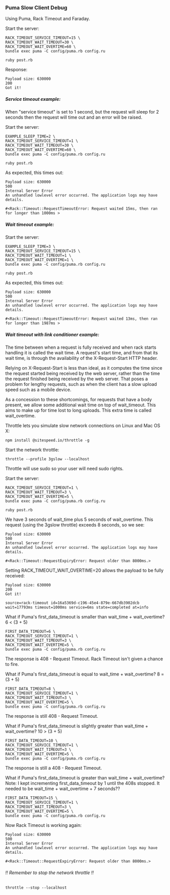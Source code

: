 ### Puma Slow Client Debug

Using Puma, Rack Timeout and Faraday.

Start the server:

    RACK_TIMEOUT_SERVICE_TIMEOUT=15 \
    RACK_TIMEOUT_WAIT_TIMEOUT=30 \ 
    RACK_TIMEOUT_WAIT_OVERTIME=60 \
    bundle exec puma -C config/puma.rb config.ru

    ruby post.rb

Response:

    Payload size: 630000
    200
    Got it!

##### Service timeout example:

When "service timeout" is set to 1 second, but the request will sleep for 2 seconds then the request will time out and an error will be raised.

Start the server:

    EXAMPLE_SLEEP_TIME=2 \
    RACK_TIMEOUT_SERVICE_TIMEOUT=1 \
    RACK_TIMEOUT_WAIT_TIMEOUT=30 \
    RACK_TIMEOUT_WAIT_OVERTIME=60 \
    bundle exec puma -C config/puma.rb config.ru

    ruby post.rb

As expected, this times out:

    Payload size: 630000
    500
    Internal Server Error
    An unhandled lowlevel error occurred. The application logs may have details.

    #<Rack::Timeout::RequestTimeoutError: Request waited 15ms, then ran for longer than 1000ms >

##### Wait timeout example:

Start the server:

    EXAMPLE_SLEEP_TIME=3 \
    RACK_TIMEOUT_SERVICE_TIMEOUT=15 \
    RACK_TIMEOUT_WAIT_TIMEOUT=1 \
    RACK_TIMEOUT_WAIT_OVERTIME=1 \
    bundle exec puma -C config/puma.rb config.ru

    ruby post.rb

As expected, this times out:

    Payload size: 630000
    500
    Internal Server Error
    An unhandled lowlevel error occurred. The application logs may have details.

    #<Rack::Timeout::RequestTimeoutError: Request waited 13ms, then ran for longer than 1987ms >

##### Wait timeout with link conditioner example:

The time between when a request is fully received and when rack starts handling it is called 
the wait time. A request's start time, and from that its wait time, is through the availability 
of the X-Request-Start HTTP header.

Relying on X-Request-Start is less than ideal, as it computes the time since the request started 
being received by the web server, rather than the time the request finished being received by the 
web server. That poses a problem for lengthy requests, such as when the client has a slow upload 
speed such as a mobile device.

As a concession to these shortcomings, for requests that have a body present, we allow some 
additional wait time on top of wait_timeout. This aims to make up for time lost to long 
uploads. This extra time is called wait_overtime.

Throttle lets you simulate slow network connections on Linux and Mac OS X:   

    npm install @sitespeed.io/throttle -g

Start the network throttle:

    throttle --profile 3gslow --localhost

Throttle will use sudo so your user will need sudo rights.

Start the server:

    RACK_TIMEOUT_SERVICE_TIMEOUT=1 \
    RACK_TIMEOUT_WAIT_TIMEOUT=3 \
    RACK_TIMEOUT_WAIT_OVERTIME=5 \
    bundle exec puma -C config/puma.rb config.ru

    ruby post.rb

We have 3 seconds of wait_time plus 5 seconds of wait_overtime.
This request (using the 3gslow throttle) exceeds 8 seconds, so we see:

    Payload size: 630000
    500
    Internal Server Error
    An unhandled lowlevel error occurred. The application logs may have details.

    #<Rack::Timeout::RequestExpiryError: Request older than 8000ms.>

Setting RACK_TIMEOUT_WAIT_OVERTIME=20 allows the payload to be fully received:

    Payload size: 630000
    200
    Got it!

    source=rack-timeout id=16a5369d-c196-45e4-879e-667db3902dcb wait=17793ms timeout=1000ms service=6ms state=completed at=info

What if Puma's first_data_timeout is smaller than wait_time + wait_overtime?
6 < (3 + 5)

    FIRST_DATA_TIMEOUT=6 \
    RACK_TIMEOUT_SERVICE_TIMEOUT=1 \
    RACK_TIMEOUT_WAIT_TIMEOUT=3 \
    RACK_TIMEOUT_WAIT_OVERTIME=5 \
    bundle exec puma -C config/puma.rb config.ru

The response is 408 - Request Timeout. Rack Timeout isn't given a chance to fire.

What if Puma's first_data_timeout is equal to wait_time + wait_overtime?
8 = (3 + 5)

    FIRST_DATA_TIMEOUT=8 \
    RACK_TIMEOUT_SERVICE_TIMEOUT=1 \
    RACK_TIMEOUT_WAIT_TIMEOUT=3 \
    RACK_TIMEOUT_WAIT_OVERTIME=5 \
    bundle exec puma -C config/puma.rb config.ru

The response is still 408 - Request Timeout.

What if Puma's first_data_timeout is slightly greater than wait_time + wait_overtime?
10 > (3 + 5)

    FIRST_DATA_TIMEOUT=10 \
    RACK_TIMEOUT_SERVICE_TIMEOUT=1 \
    RACK_TIMEOUT_WAIT_TIMEOUT=3 \
    RACK_TIMEOUT_WAIT_OVERTIME=5 \
    bundle exec puma -C config/puma.rb config.ru

The response is still a 408 - Request Timeout.

What if Puma's first_data_timeout is greater than wait_time + wait_overtime?
Note: I kept incrementing first_data_timeout by 1 until the 408s stopped.
It needed to be wait_time + wait_overtime + 7 seconds??

    FIRST_DATA_TIMEOUT=15 \
    RACK_TIMEOUT_SERVICE_TIMEOUT=1 \
    RACK_TIMEOUT_WAIT_TIMEOUT=3 \
    RACK_TIMEOUT_WAIT_OVERTIME=5 \
    bundle exec puma -C config/puma.rb config.ru

Now Rack Timeout is working again:

    Payload size: 630000
    500
    Internal Server Error
    An unhandled lowlevel error occurred. The application logs may have details.

    #<Rack::Timeout::RequestExpiryError: Request older than 8000ms.>

###### !! Remember to stop the network throttle !!

    throttle --stop --localhost
